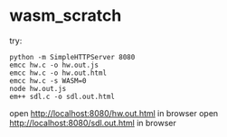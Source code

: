 # wasm_scratch


try:
```
python -m SimpleHTTPServer 8080
emcc hw.c -o hw.out.js
emcc hw.c -o hw.out.html
emcc hw.c -s WASM=0 
node hw.out.js
em++ sdl.c -o sdl.out.html
```
open [http://localhost:8080/hw.out.html](http://localhost:8080/hw.out.html) in browser
open [http://localhost:8080/sdl.out.html](http://localhost:8080/sdl.out.html) in browser


